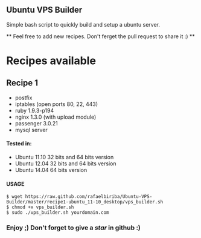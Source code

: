 ## Ubuntu VPS Builder
Simple bash script to quickly build and setup a ubuntu server.

** Feel free to add new recipes. Don't ferget the pull request to share it :) **

# Recipes available
## Recipe 1
- postfix
- iptables (open ports 80, 22, 443)
- ruby 1.9.3-p194
- nginx 1.3.0 (with upload module)
- passenger 3.0.21
- mysql server

#### Tested in:

- Ubuntu 11.10 32 bits and 64 bits version
- Ubuntu 12.04 32 bits and 64 bits version
-  Ubuntu 14.04 64 bits version

#### USAGE
    $ wget https://raw.github.com/rafaelbiriba/Ubuntu-VPS-Builder/master/recipe1-ubuntu_11-10_desktop/vps_builder.sh
    $ chmod +x vps_builder.sh
    $ sudo ./vps_builder.sh yourdomain.com

### Enjoy ;) Don't forget to give a *star* in github :)
